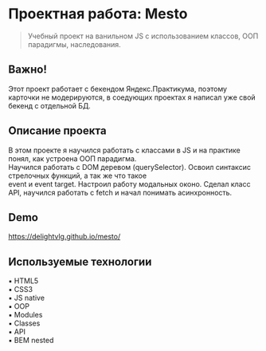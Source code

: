 # Проектная работа: Mesto
> Учебный проект на ванильном JS с использованием классов, ООП парадигмы, наследования.
>

## Важно!
Этот проект работает с бекендом Яндекс.Практикума, поэтому карточки не модерируются, в соедующих проектах я написал уже свой
бекенд с отдельной БД.

## Описание проекта
В этом проекте я научился работать с классами в JS и на практике понял, как устроена ООП парадигма.</br>
Научился работать с DOM деревом (querySelector). Освоил синтаксис стрелочных функций, а так же что такое </br>
event и event target. Настроил работу модальных оконо. Сделал класс API, научился работать с fetch и начал понимать асинхронность.

## Demo
https://delightvlg.github.io/mesto/


## Используемые технологии
▪️ HTML5 <br/>
▪️ CSS3 <br/>
▪️ JS native <br/>
▪️ OOP <br/>
▪️ Modules <br/>
▪️ Classes <br/>
▪️ API <br/>
▪️ BEM nested <br/>
